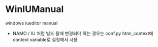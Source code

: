# WinIUManual
windows iueditor manual

- NAMO / IU 처럼 빌드 될때 변경되야 하는 경우는 conf.py html_context에 context variable로 설정해서 사용
